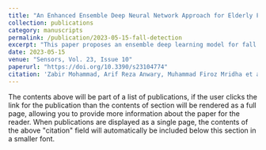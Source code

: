```yaml
---
title: "An Enhanced Ensemble Deep Neural Network Approach for Elderly Fall Detection System Based on Wearable Sensors"
collection: publications
category: manuscripts
permalink: /publication/2023-05-15-fall-detection
excerpt: "This paper proposes an ensemble deep learning model for fall detection using wearable sensors."
date: 2023-05-15
venue: "Sensors, Vol. 23, Issue 10"
paperurl: "https://doi.org/10.3390/s23104774"
citation: 'Zabir Mohammad, Arif Reza Anwary, Muhammad Firoz Mridha et al. (2023). "An Enhanced Ensemble Deep Neural Network Approach for Elderly Fall Detection System Based on Wearable Sensors." <i>Sensors</i>.'
---
```


The contents above will be part of a list of publications, if the user clicks the link for the publication than the contents of section will be rendered as a full page, allowing you to provide more information about the paper for the reader. When publications are displayed as a single page, the contents of the above "citation" field will automatically be included below this section in a smaller font.

